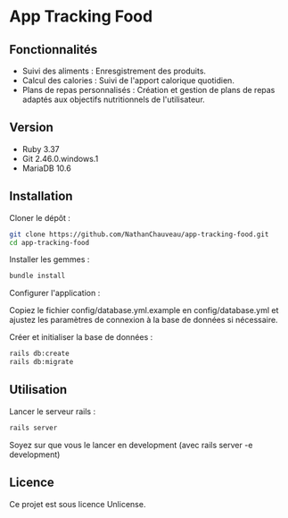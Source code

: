 # App Tracking Food


## Fonctionnalités
- Suivi des aliments : Enresgistrement des produits.
- Calcul des calories : Suivi de l'apport calorique quotidien.
- Plans de repas personnalisés : Création et gestion de plans de repas adaptés aux objectifs nutritionnels de l'utilisateur.
## Version
- Ruby 3.37
- Git 2.46.0.windows.1
- MariaDB 10.6

## Installation
Cloner le dépôt :

```bash
git clone https://github.com/NathanChauveau/app-tracking-food.git
cd app-tracking-food
```
Installer les gemmes :

```bash
bundle install
```
Configurer l'application :

Copiez le fichier config/database.yml.example en config/database.yml et ajustez les paramètres de connexion à la base de données si nécessaire.

Créer et initialiser la base de données :

```bash
rails db:create
rails db:migrate
```
## Utilisation

Lancer le serveur rails :
```bash
rails server
```
Soyez sur que vous le lancer en development (avec rails server -e development)


## Licence
Ce projet est sous licence Unlicense.
